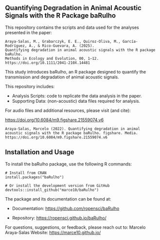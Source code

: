 ## Quantifying Degradation in Animal Acoustic Signals with the R Package baRulho

This repository contains the scripts and data used for the analyses presented in the paper:

    Araya-Salas, M., Grabarczyk, E. E., Quiroz-Oliva, M., García-Rodríguez, A., & Rico-Guevara, A. (2025).
    Quantifying degradation in animal acoustic signals with the R package baRulho.
    Methods in Ecology and Evolution, 00, 1–12.
    https://doi.org/10.1111/2041-210X.14481

This study introduces baRulho, an R package designed to quantify the transmission and degradation of animal acoustic signals.

This repository includes:

- Analysis Scripts: code to replicate the data analysis in the paper.
- Supporting Data: (non-acoustic) data files required for analysis.

For audio files and additional resources, please visit (and cite):

https://doi.org/10.6084/m9.figshare.21559074.v6

    Araya-Salas, Marcelo (2022). Quantifying degradation in animal acoustic signals with the R package baRulho. figshare. Media. https://doi.org/10.6084/m9.figshare.21559074.v6

## Installation and Usage

To install the baRulho package, use the following R commands:

    # Install from CRAN
    install.packages("baRulho")
    
    # Or install the development version from GitHub
    devtools::install_github("marce10/baRulho")

The package and its documentation can be found at:

- Documentation: https://github.com/ropensci/baRulho

- Repository: https://ropensci.github.io/baRulho/

For questions, suggestions, or feedback, please reach out to:
Marcelo Araya-Salas
Website: https://marce10.github.io/

